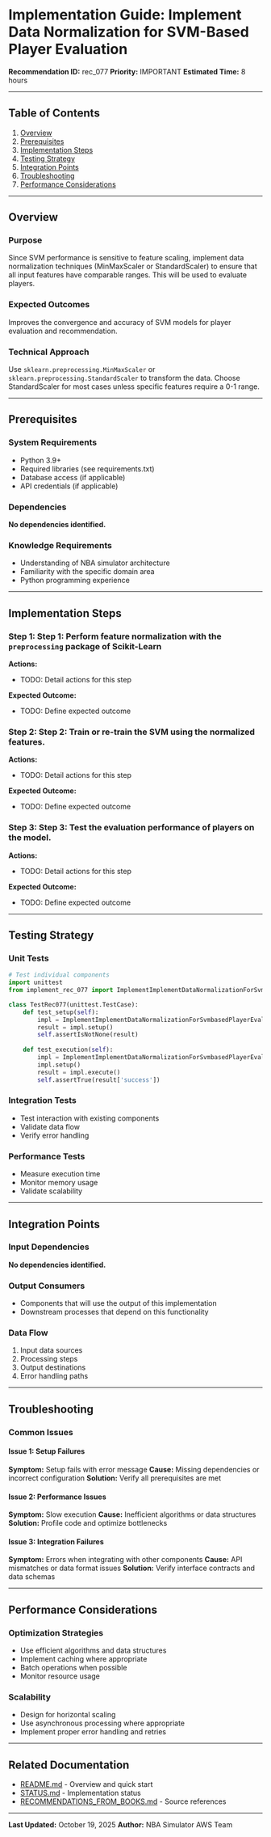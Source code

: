 # Implementation Guide: Implement Data Normalization for SVM-Based Player Evaluation

**Recommendation ID:** rec_077
**Priority:** IMPORTANT
**Estimated Time:** 8 hours

---

## Table of Contents

1. [Overview](#overview)
2. [Prerequisites](#prerequisites)
3. [Implementation Steps](#implementation-steps)
4. [Testing Strategy](#testing-strategy)
5. [Integration Points](#integration-points)
6. [Troubleshooting](#troubleshooting)
7. [Performance Considerations](#performance-considerations)

---

## Overview

### Purpose

Since SVM performance is sensitive to feature scaling, implement data normalization techniques (MinMaxScaler or StandardScaler) to ensure that all input features have comparable ranges. This will be used to evaluate players.

### Expected Outcomes

Improves the convergence and accuracy of SVM models for player evaluation and recommendation.

### Technical Approach

Use `sklearn.preprocessing.MinMaxScaler` or `sklearn.preprocessing.StandardScaler` to transform the data. Choose StandardScaler for most cases unless specific features require a 0-1 range.

---

## Prerequisites

### System Requirements

- Python 3.9+
- Required libraries (see requirements.txt)
- Database access (if applicable)
- API credentials (if applicable)

### Dependencies

**No dependencies identified.**

### Knowledge Requirements

- Understanding of NBA simulator architecture
- Familiarity with the specific domain area
- Python programming experience

---

## Implementation Steps

### Step 1: Step 1: Perform feature normalization with the `preprocessing` package of Scikit-Learn

**Actions:**
- TODO: Detail actions for this step

**Expected Outcome:**
- TODO: Define expected outcome

### Step 2: Step 2: Train or re-train the SVM using the normalized features.

**Actions:**
- TODO: Detail actions for this step

**Expected Outcome:**
- TODO: Define expected outcome

### Step 3: Step 3: Test the evaluation performance of players on the model.

**Actions:**
- TODO: Detail actions for this step

**Expected Outcome:**
- TODO: Define expected outcome



---

## Testing Strategy

### Unit Tests

```python
# Test individual components
import unittest
from implement_rec_077 import ImplementImplementDataNormalizationForSvmbasedPlayerEvaluation

class TestRec077(unittest.TestCase):
    def test_setup(self):
        impl = ImplementImplementDataNormalizationForSvmbasedPlayerEvaluation()
        result = impl.setup()
        self.assertIsNotNone(result)
    
    def test_execution(self):
        impl = ImplementImplementDataNormalizationForSvmbasedPlayerEvaluation()
        impl.setup()
        result = impl.execute()
        self.assertTrue(result['success'])
```

### Integration Tests

- Test interaction with existing components
- Validate data flow
- Verify error handling

### Performance Tests

- Measure execution time
- Monitor memory usage
- Validate scalability

---

## Integration Points

### Input Dependencies

**No dependencies identified.**

### Output Consumers

- Components that will use the output of this implementation
- Downstream processes that depend on this functionality

### Data Flow

1. Input data sources
2. Processing steps
3. Output destinations
4. Error handling paths

---

## Troubleshooting

### Common Issues

#### Issue 1: Setup Failures

**Symptom:** Setup fails with error message
**Cause:** Missing dependencies or incorrect configuration
**Solution:** Verify all prerequisites are met

#### Issue 2: Performance Issues

**Symptom:** Slow execution
**Cause:** Inefficient algorithms or data structures
**Solution:** Profile code and optimize bottlenecks

#### Issue 3: Integration Failures

**Symptom:** Errors when integrating with other components
**Cause:** API mismatches or data format issues
**Solution:** Verify interface contracts and data schemas

---

## Performance Considerations

### Optimization Strategies

- Use efficient algorithms and data structures
- Implement caching where appropriate
- Batch operations when possible
- Monitor resource usage

### Scalability

- Design for horizontal scaling
- Use asynchronous processing where appropriate
- Implement proper error handling and retries

---

## Related Documentation

- [README.md](README.md) - Overview and quick start
- [STATUS.md](STATUS.md) - Implementation status
- [RECOMMENDATIONS_FROM_BOOKS.md](RECOMMENDATIONS_FROM_BOOKS.md) - Source references

---

**Last Updated:** October 19, 2025
**Author:** NBA Simulator AWS Team
